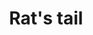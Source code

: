 ---
layout: item
title: Rat's tail
item-id: 300
datatable: true
id: 300
name: "Rat's tail"
monsters:
  - id: 2492
    name: "Rat"
    combat_level: 1
    wiki_url: "https://oldschool.runescape.wiki/w/Rat#Level_1_(SoS)"
    drops:
      - quantity: "1"
        noted: false
        rarity: 1
    image: "https://oldschool.runescape.wiki/images/thumb/8/8b/Rat.png/1200px-Rat.png?c17cb"
  - id: 4594
    name: "Rat"
    combat_level: 0
    wiki_url: "https://oldschool.runescape.wiki/w/Rat#Level_1"
    drops:
      - quantity: "1"
        noted: false
        rarity: 1
    image: "https://oldschool.runescape.wiki/images/thumb/8/8b/Rat.png/1200px-Rat.png?c17cb"
---